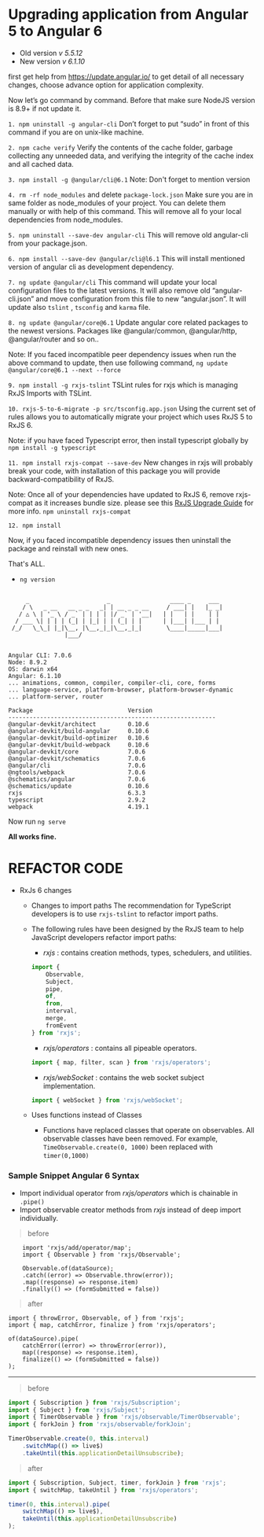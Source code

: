 # Upgrading application from Angular 5 to Angular 6

-   Old version _v 5.5.12_
-   New version _v 6.1.10_

first get help from https://update.angular.io/ to get detail of all necessary changes, choose advance option for application complexity.

Now let’s go command by command. Before that make sure NodeJS version is 8.9+ if not update it.

`1. npm uninstall -g angular-cli`
Don’t forget to put “sudo” in front of this command if you are on unix-like machine.

`2. npm cache verify`
Verify the contents of the cache folder, garbage collecting any unneeded data, and verifying the integrity of the cache index and all cached data.

`3. npm install -g @angular/cli@6.1`
Note: Don't forget to mention version

`4. rm -rf node_modules` and delete `package-lock.json`
Make sure you are in same folder as node_modules of your project. You can delete them manually or with help of this command. This will remove all fo your local dependencies from node_modules.

`5. npm uninstall --save-dev angular-cli`
This will remove old angular-cli from your package.json.

`6. npm install --save-dev @angular/cli@l6.1`
This will install mentioned version of angular cli as development dependency.

`7. ng update @angular/cli`
This command will update your local configuration files to the latest versions. It will also remove old “angular-cli.json” and move configuration from this file to new “angular.json”. It will update also `tslint` , `tsconfig` and `karma` file.

`8. ng update @angular/core@6.1`
Update angular core related packages to the newest versions. Packages like @angular/common, @angular/http, @angular/router and so on..

Note: If you faced incompatible peer dependency issues when run the above command to update, then use following command, `ng update @angular/core@6.1 --next --force`

`9. npm install -g rxjs-tslint`
TSLint rules for rxjs which is managing RxJS Imports with TSLint.

`10. rxjs-5-to-6-migrate -p src/tsconfig.app.json`
Using the current set of rules allows you to automatically migrate your project which uses RxJS 5 to RxJS 6.

Note: if you have faced Typescript error, then install typescript globally by `npm install -g typescript`

`11. npm install rxjs-compat --save-dev`
New changes in rxjs will probably break your code, with installation of this package you will provide backward-compatibility of RxJS.

Note: Once all of your dependencies have updated to RxJS 6, remove rxjs-compat as it increases bundle size. please see this [RxJS Upgrade Guide](https://github.com/ReactiveX/rxjs/blob/master/docs_app/content/guide/v6/migration.md) for more info. `npm uninstall rxjs-compat`

`12. npm install`

Now, if you faced incompatible dependency issues then uninstall the package and reinstall with new ones.

That's ALL.

-   `ng version`

```

     _                      _                 ____ _     ___
    / \   _ __   __ _ _   _| | __ _ _ __     / ___| |   |_ _|
   / △ \ | '_ \ / _` | | | | |/ _` | '__|   | |   | |    | |
  / ___ \| | | | (_| | |_| | | (_| | |      | |___| |___ | |
 /_/   \_\_| |_|\__, |\__,_|_|\__,_|_|       \____|_____|___|
                |___/


Angular CLI: 7.0.6
Node: 8.9.2
OS: darwin x64
Angular: 6.1.10
... animations, common, compiler, compiler-cli, core, forms
... language-service, platform-browser, platform-browser-dynamic
... platform-server, router

Package                           Version
-----------------------------------------------------------
@angular-devkit/architect         0.10.6
@angular-devkit/build-angular     0.10.6
@angular-devkit/build-optimizer   0.10.6
@angular-devkit/build-webpack     0.10.6
@angular-devkit/core              7.0.6
@angular-devkit/schematics        7.0.6
@angular/cli                      7.0.6
@ngtools/webpack                  7.0.6
@schematics/angular               7.0.6
@schematics/update                0.10.6
rxjs                              6.3.3
typescript                        2.9.2
webpack                           4.19.1

```

Now run `ng serve`

**All works fine.**

# REFACTOR CODE

-   RxJs 6 changes

    -   Changes to import paths
        The recommendation for TypeScript developers is to use `rxjs-tslint` to refactor import paths.

    -   The following rules have been designed by the RxJS team to help JavaScript developers refactor import paths:

        -   _rxjs_ : contains creation methods, types, schedulers, and utilities.

        ```typescript
        import {
            Observable,
            Subject,
            pipe,
            of,
            from,
            interval,
            merge,
            fromEvent
        } from 'rxjs';
        ```

        -   _rxjs/operators_ : contains all pipeable operators.

        ```typescript
        import { map, filter, scan } from 'rxjs/operators';
        ```

        -   _rxjs/webSocket_ : contains the web socket subject implementation.

        ```typescript
        import { webSocket } from 'rxjs/webSocket';
        ```

    -   Uses functions instead of Classes

        -   Functions have replaced classes that operate on observables. All observable classes have been removed.
            For example, `TimeObservable.create(0, 1000)` been replaced with `timer(0,1000)`

### Sample Snippet Angular 6 Syntax

-   Import individual operator from _rxjs/operators_ which is chainable in `.pipe()`
-   Import observable creator methods from _rxjs_ instead of deep import individually.

> before

```typecript
    import 'rxjs/add/operator/map';
    import { Observable } from 'rxjs/Observable';

    Observable.of(dataSource);
    .catch((error) => Observable.throw(error));
    .map((response) => response.item)
    .finally(() => (formSubmitted = false))
```

> after

```typecript
import { throwError, Observable, of } from 'rxjs';
import { map, catchError, finalize } from 'rxjs/operators';

of(dataSource).pipe(
    catchError((error) => throwError(error)),
    map((response) => response.item),
    finalize(() => (formSubmitted = false))
);
```

---

> before

```typescript
import { Subscription } from 'rxjs/Subscription';
import { Subject } from 'rxjs/Subject';
import { TimerObservable } from 'rxjs/observable/TimerObservable';
import { forkJoin } from 'rxjs/observable/forkJoin';

TimerObservable.create(0, this.interval)
    .switchMap(() => live$)
    .takeUntil(this.applicationDetailUnsubscribe);
```

> after

```typescript
import { Subscription, Subject, timer, forkJoin } from 'rxjs';
import { switchMap, takeUntil } from 'rxjs/operators';

timer(0, this.interval).pipe(
    switchMap(() => live$),
    takeUntil(this.applicationDetailUnsubscribe)
);
```
